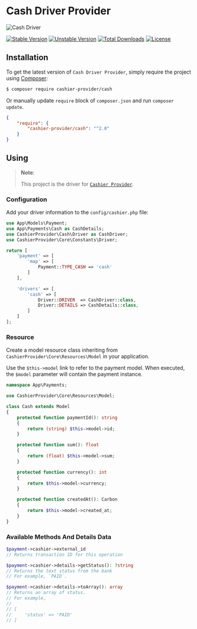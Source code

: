 # Cash Driver Provider

<img src="https://preview.dragon-code.pro/cashier-provider/cash.svg?brand=laravel&mode=dark" alt="Cash Driver"/>

[![Stable Version][badge_stable]][link_packagist]
[![Unstable Version][badge_unstable]][link_packagist]
[![Total Downloads][badge_downloads]][link_packagist]
[![License][badge_license]][link_license]


## Installation

To get the latest version of `Cash Driver Provider`, simply require the project using [Composer](https://getcomposer.org):

```bash
$ composer require cashier-provider/cash
```

Or manually update `require` block of `composer.json` and run `composer update`.

```json
{
    "require": {
        "cashier-provider/cash": "^2.0"
    }
}
```

## Using

> **Note**:
>
> This project is the driver for [`Cashier Provider`](https://github.com/cashier-provider/core).


### Configuration

Add your driver information to the `config/cashier.php` file:

```php
use App\Models\Payment;
use App\Payments\Cash as CashDetails;
use CashierProvider\Cash\Driver as CashDriver;
use CashierProvider\Core\Constants\Driver;

return [
    'payment' => [
        'map' => [
            Payment::TYPE_CASH => 'cash'
        ]
    ],

    'drivers' => [
        'cash' => [
            Driver::DRIVER  => CashDriver::class,
            Driver::DETAILS => CashDetails::class,
        ]
    ]
];
```

### Resource

Create a model resource class inheriting from `CashierProvider\Core\Resources\Model` in your application.

Use the `$this->model` link to refer to the payment model. When executed, the `$model` parameter will contain the payment instance.

```php
namespace App\Payments;

use CashierProvider\Core\Resources\Model;

class Cash extends Model
{
    protected function paymentId(): string
    {
        return (string) $this->model->id;
    }

    protected function sum(): float
    {
        return (float) $this->model->sum;
    }

    protected function currency(): int
    {
        return $this->model->currency;
    }

    protected function createdAt(): Carbon
    {
        return $this->model->created_at;
    }
}
```

### Available Methods And Details Data

```php
$payment->cashier->external_id
// Returns transaction ID for this operation

$payment->cashier->details->getStatus(): ?string
// Returns the text status from the bank
// For example, `PAID`.

$payment->cashier->details->toArray(): array
// Returns an array of status.
// For example,
//
// [
//     'status' => 'PAID'
// ]
```

[badge_downloads]:      https://img.shields.io/packagist/dt/cashier-provider/cash.svg?style=flat-square

[badge_license]:        https://img.shields.io/packagist/l/cashier-provider/cash.svg?style=flat-square

[badge_stable]:         https://img.shields.io/github/v/release/cashier-provider/cash?label=stable&style=flat-square

[badge_unstable]:       https://img.shields.io/badge/unstable-dev--main-orange?style=flat-square

[link_license]:         LICENSE

[link_packagist]:       https://packagist.org/packages/cashier-provider/cash
